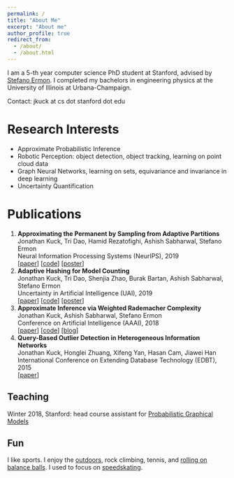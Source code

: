 ```yaml
---
permalink: /
title: "About Me"
excerpt: "About me"
author_profile: true
redirect_from: 
  - /about/
  - /about.html
---
```

I am a 5-th year computer science PhD student at Stanford, advised by [Stefano Ermon](https://cs.stanford.edu/~ermon/).  I completed my bachelors in engineering physics at the University of Illinois at Urbana-Champaign.

Contact: jkuck at cs dot stanford dot edu


Research Interests
======
- Approximate Probabilistic Inference
- Robotic Perception: object detection, object tracking, learning on point cloud data
- Graph Neural Networks, learning on sets, equivariance and invariance in deep learning
- Uncertainty Quantification


Publications
======
1. __Approximating the Permanent by Sampling from Adaptive Partitions__  
Jonathan Kuck, Tri Dao, Hamid Rezatofighi, Ashish Sabharwal, Stefano Ermon  
Neural Information Processing Systems (NeurIPS), 2019  
[[paper](https://papers.nips.cc/paper/9089-approximating-the-permanent-by-sampling-from-adaptive-partitions)] [[code](https://github.com/ermongroup/permanent_adaptive)] [[poster](https://github.com/ermongroup/permanent_adaptive/blob/master/permanent_adaptive_sampling_poster.pdf)]  
1. __Adaptive Hashing for Model Counting__  
Jonathan Kuck, Tri Dao, Shenjia Zhao, Burak Bartan, Ashish Sabharwal, Stefano Ermon  
Uncertainty in Artificial Intelligence (UAI), 2019  
[[paper](http://auai.org/uai2019/proceedings/papers/86.pdf)] [[code](https://github.com/ermongroup/adaptive_hashing)] [[poster](https://github.com/ermongroup/adaptive_hashing/blob/master/adaptive_hashing_poster.pdf)]  
1. __Approximate Inference via Weighted Rademacher Complexity__  
Jonathan Kuck, Ashish Sabharwal, Stefano Ermon  
Conference on Artificial Intelligence (AAAI), 2018  
[[paper](https://arxiv.org/abs/1801.09028)] [[code](https://github.com/ermongroup/weighted-rademacher)] [[blog](https://ermongroup.github.io/blog/rademacher/)]
1. __Query-Based Outlier Detection in Heterogeneous Information Networks__  
Jonathan Kuck, Honglei Zhuang, Xifeng Yan, Hasan Cam, Jiawei Han  
International Conference on Extending Database Technology (EDBT), 2015  
[[paper](https://www.semanticscholar.org/paper/Query-Based-Outlier-Detection-in-Heterogeneous-Kuck-Zhuang/40150a1f67a5ebfa78a9ac99f998b39fa34bc9ba)]


Teaching
------
Winter 2018, Stanford: head course assistant for [Probabilistic Graphical Models](https://cs.stanford.edu/~ermon/cs228/index.html)


Fun
------
I like sports.  I enjoy the [outdoors](https://jkuck.github.io/halfdome_img.html), rock climbing, tennis, and [rolling on balance balls](https://jkuck.github.io/balance_ball_video.html).  I used to focus on [speedskating](https://www.youtube.com/watch?v=3vojCzsek38).